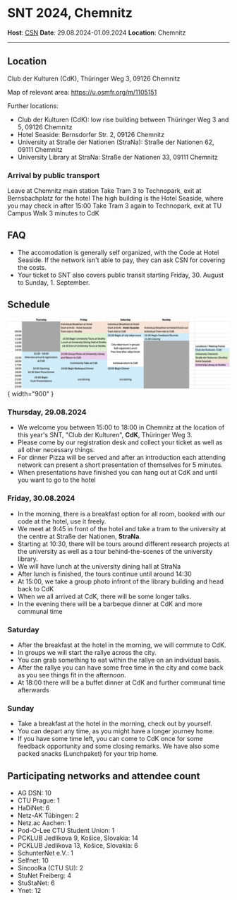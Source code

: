 # SNT 2024, Chemnitz

**Host**: [CSN](https://www.csn.tu-chemnitz.de/)
**Date**: 29.08.2024-01.09.2024
**Location**: Chemnitz

------------------------------------------------------------------------

## Location
Club der Kulturen (CdK), Thüringer Weg 3, 09126 Chemnitz

Map of relevant area: <https://u.osmfr.org/m/1105151>

Further locations:

- Club der Kulturen (CdK): low rise building between Thüringer Weg 3 and 5, 09126 Chemnitz
- Hotel Seaside: Bernsdorfer Str. 2, 09126 Chemnitz
- University at Straße der Nationen (StraNa): Straße der Nationen 62, 09111 Chemnitz
- University Library at StraNa: Straße der Nationen 33, 09111 Chemnitz

### Arrival by public transport

Leave at Chemnitz main station
Take Tram 3 to Technopark, exit at Bernsbachplatz for the hotel
The high building is the Hotel Seaside, where you may check in after 15:00
Take Tram 3 again to Technopark, exit at TU Campus
Walk 3 minutes to CdK

## FAQ

- The accomodation is generally self organized, with the Code at Hotel Seaside.
  If the network isn't able to pay, they can ask CSN for covering the costs.
- Your ticket to SNT also covers public transit starting Friday, 30. August to
  Sunday, 1. September.

## Schedule

![snt2024-schedule.png](snt2024-schedule.png){ width="900" }

### Thursday, 29.08.2024

- We welcome you between 15:00 to 18:00 in Chemnitz at the location of this year's
  SNT, "Club der Kulturen", **CdK**, Thüringer Weg 3.
- Please come by our registration desk and collect your ticket as well as all other
  necessary things.
- For dinner Pizza will be served and after an introduction each attending network
  can present a short presentation of themselves for 5 minutes.
- When presentations have finished you can hang out at CdK and until you want to go
  to the hotel

### Friday, 30.08.2024

- In the morning, there is a breakfast option for all room, booked with our code at
  the hotel, use it freely.
- We meet at 9:45 in front of the hotel and take a tram to the university at the
  centre at Straße der Nationen, **StraNa**.
- Starting at 10:30, there will be tours around different research projects at the
  university as well as a tour behind-the-scenes of the university library.
- We will have lunch at the university dining hall at StraNa
- After lunch is finished, the tours continue until around 14:30
- At 15:00, we take a group photo infront of the library building and head back to CdK
- When we all arrived at CdK, there will be some longer talks.
- In the evening there will be a barbeque dinner at CdK and more communal time

### Saturday

- After the breakfast at the hotel in the morning, we will commute to CdK.
- In groups we will start the rallye across the city. 
- You can grab something to eat within the rallye on an individual basis.
- After the rallye you can have some free time in the city and come back as you see
  things fit in the afternoon.
- At 18:00 there will be a buffet dinner at CdK and further communal time afterwards

### Sunday

- Take a breakfast at the hotel in the morning, check out by yourself.
- You can depart any time, as you might have a longer journey home.
- If you have some time left, you can come to CdK once for some feedback opportunity
  and some closing remarks. We have also some packed snacks (Lunchpaket) for your trip home.

## Participating networks and attendee count

- AG DSN: 10
- CTU Prague: 1
- HaDiNet: 6
- Netz-AK Tübingen: 2
- Netz.ac Aachen: 1
- Pod-O-Lee CTU Student Union: 1
- PCKLUB Jedlíkova 9, Košice, Slovakia: 14
- PCKLUB Jedlíkova 13, Košice, Slovakia: 6
- SchunterNet e.V.: 1
- Selfnet: 10
- Sincoolka (CTU SU): 2
- StuNet Freiberg: 4
- StuStaNet: 6
- Ynet: 12
